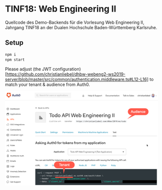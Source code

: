 # TINF18: Web Engineering II

Quellcode des Demo-Backends für die Vorlesung Web Engineering II, Jahrgang TINF18 an der Dualen Hochschule Baden-Württemberg Karlsruhe.

## Setup
```bash
npm i
npm start
```

Please adjust (the JWT configuration)[https://github.com/christianliebel/dhbw-webeng2-ws2019-server/blob/master/src/common/authentication.middleware.ts#L12-L16] to match your tenant & audience from Auth0.

![Auth0 Overview](docs/Auth0Overview.png)
